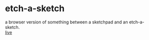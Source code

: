 # etch-a-sketch

a browser version of something between a sketchpad and an etch-a-sketch.  
[live](https://kojokwakye.github.io/etch-a-sketch/)
